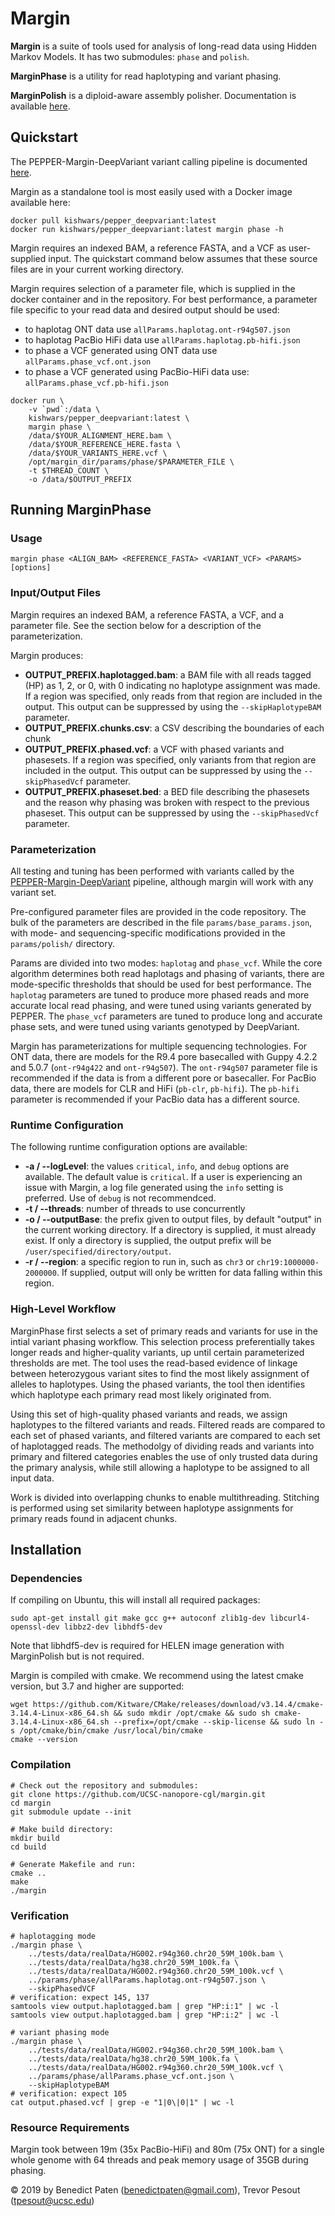 # Margin #

**Margin** is a suite of tools used for analysis of long-read data using Hidden Markov Models.  It has two submodules: `phase` and `polish`.

**MarginPhase** is a utility for read haplotyping and variant phasing.  

**MarginPolish** is a diploid-aware assembly polisher.  Documentation is available [here](docs/MarginPolish.md).

## Quickstart ##

The PEPPER-Margin-DeepVariant variant calling pipeline is documented [here](https://github.com/kishwarshafin/pepper).

Margin as a standalone tool is most easily used with a Docker image available here:
```
docker pull kishwars/pepper_deepvariant:latest
docker run kishwars/pepper_deepvariant:latest margin phase -h
```

Margin requires an indexed BAM, a reference FASTA, and a VCF as user-supplied input.  The quickstart command below assumes that these source files are in your current working directory.  

Margin requires selection of a parameter file, which is supplied in the docker container and in the repository. 
For best performance, a parameter file specific to your read data and desired output should be used: 
* to haplotag ONT data use `allParams.haplotag.ont-r94g507.json`
* to haplotag PacBio HiFi data use `allParams.haplotag.pb-hifi.json`
* to phase a VCF generated using ONT data use `allParams.phase_vcf.ont.json`
* to phase a VCF generated using PacBio-HiFi data use: `allParams.phase_vcf.pb-hifi.json`

```
docker run \
    -v `pwd`:/data \
    kishwars/pepper_deepvariant:latest \
    margin phase \
    /data/$YOUR_ALIGNMENT_HERE.bam \
    /data/$YOUR_REFERENCE_HERE.fasta \
    /data/$YOUR_VARIANTS_HERE.vcf \
    /opt/margin_dir/params/phase/$PARAMETER_FILE \
    -t $THREAD_COUNT \
    -o /data/$OUTPUT_PREFIX
```

## Running MarginPhase ##

### Usage ###
```
margin phase <ALIGN_BAM> <REFERENCE_FASTA> <VARIANT_VCF> <PARAMS> [options]
```


### Input/Output Files ###

Margin requires an indexed BAM, a reference FASTA, a VCF, and a parameter file.  See the section below for a description of the parameterization.

Margin produces:
* **OUTPUT_PREFIX.haplotagged.bam**: a BAM file with all reads tagged (HP) as 1, 2, or 0, with 0 indicating no haplotype assignment was made.  If a region was specified, only reads from that region are included in the output.  This output can be suppressed by using the `--skipHaplotypeBAM` parameter.
* **OUTPUT_PREFIX.chunks.csv**: a CSV describing the boundaries of each chunk
* **OUTPUT_PREFIX.phased.vcf**: a VCF with phased variants and phasesets. If a region was specified, only variants from that region are included in the output. This output can be suppressed by using the `--skipPhasedVcf` parameter.
* **OUTPUT_PREFIX.phaseset.bed**: a BED file describing the phasesets and the reason why phasing was broken with respect to the previous phaseset. This output can be suppressed by using the `--skipPhasedVcf` parameter.

### Parameterization ### 

All testing and tuning has been performed with variants called by the [PEPPER-Margin-DeepVariant](https://github.com/kishwarshafin/pepper) pipeline, although margin will work with any variant set.

Pre-configured parameter files are provided in the code repository. 
The bulk of the parameters are described in the file `params/base_params.json`, with mode- and sequencing-specific modifications provided in the `params/polish/` directory.

Params are divided into two modes: `haplotag` and `phase_vcf`. 
While the core algorithm determines both read haplotags and phasing of variants, there are mode-specific thresholds that should be used for best performance. 
The `haplotag` parameters are tuned to produce more phased reads and more accurate local read phasing, and were tuned using variants generated by PEPPER.
The `phase_vcf` parameters are tuned to produce long and accurate phase sets, and were tuned using variants genotyped by DeepVariant.

Margin has parameterizations for multiple sequencing technologies. 
For ONT data, there are models for the R9.4 pore basecalled with Guppy 4.2.2 and 5.0.7 (`ont-r94g422` and `ont-r94g507`). 
The `ont-r94g507` parameter file is recommended if the data is from a different pore or basecaller.
For PacBio data, there are models for CLR and HiFi (`pb-clr`, `pb-hifi`).  The `pb-hifi` parameter is recommended if your PacBio data has a different source.

### Runtime Configuration ###

The following runtime configuration options are available:
* **-a / --logLevel**: the values `critical`, `info`, and `debug` options are available. The default value is `critical`. If a user is experiencing an issue with Margin, a log file generated using the `info` setting is preferred.  Use of `debug` is not recommendced.
* **-t / --threads**: number of threads to use concurrently
* **-o / --outputBase**: the prefix given to output files, by default "output" in the current working directory.  If a directory is supplied, it must already exist.  If only a directory is supplied, the output prefix will be `/user/specified/directory/output`.
* **-r / --region**: a specific region to run in, such as `chr3` or `chr19:1000000-2000000`.  If supplied, output will only be written for data falling within this region. 

### High-Level Workflow ###

MarginPhase first selects a set of primary reads and variants for use in the intial variant phasing workflow. 
This selection process preferentially takes longer reads and higher-quality variants, up until certain parameterized thresholds are met. 
The tool uses the read-based evidence of linkage between heterozygous variant sites to find the most likely assignment of alleles to haplotypes. 
Using the phased variants, the tool then identifies which haplotype each primary read most likely originated from.

Using this set of high-quality phased variants and reads, we assign haplotypes to the filtered variants and reads. 
Filtered reads are compared to each set of phased variants, and filtered variants are compared to each set of haplotagged reads. 
The methodolgy of dividing reads and variants into primary and filtered categories enables the use of only trusted data during the primary analysis, while still allowing a haplotype to be assigned to all input data.

Work is divided into overlapping chunks to enable multithreading.  Stitching is performed using set similarity between haplotype assignments for primary reads found in adjacent chunks.

## Installation ##

### Dependencies ###

If compiling on Ubuntu, this will install all required packages:
```
sudo apt-get install git make gcc g++ autoconf zlib1g-dev libcurl4-openssl-dev libbz2-dev libhdf5-dev
```

Note that libhdf5-dev is required for HELEN image generation with MarginPolish but is not required. 

Margin is compiled with cmake.  We recommend using the latest cmake version, but 3.7 and higher are supported:
```
wget https://github.com/Kitware/CMake/releases/download/v3.14.4/cmake-3.14.4-Linux-x86_64.sh && sudo mkdir /opt/cmake && sudo sh cmake-3.14.4-Linux-x86_64.sh --prefix=/opt/cmake --skip-license && sudo ln -s /opt/cmake/bin/cmake /usr/local/bin/cmake
cmake --version
```

### Compilation ###

```
# Check out the repository and submodules:
git clone https://github.com/UCSC-nanopore-cgl/margin.git
cd margin
git submodule update --init

# Make build directory:
mkdir build
cd build

# Generate Makefile and run:
cmake ..
make
./margin
 ```
 
### Verification ###
```
# haplotagging mode
./margin phase \
    ../tests/data/realData/HG002.r94g360.chr20_59M_100k.bam \
    ../tests/data/realData/hg38.chr20_59M_100k.fa \
    ../tests/data/realData/HG002.r94g360.chr20_59M_100k.vcf \
    ../params/phase/allParams.haplotag.ont-r94g507.json \
    --skipPhasedVCF
# verification: expect 145, 137
samtools view output.haplotagged.bam | grep "HP:i:1" | wc -l
samtools view output.haplotagged.bam | grep "HP:i:2" | wc -l
                
# variant phasing mode
./margin phase \
    ../tests/data/realData/HG002.r94g360.chr20_59M_100k.bam \
    ../tests/data/realData/hg38.chr20_59M_100k.fa \
    ../tests/data/realData/HG002.r94g360.chr20_59M_100k.vcf \
    ../params/phase/allParams.phase_vcf.ont.json \
    --skipHaplotypeBAM
# verification: expect 105
cat output.phased.vcf | grep -e "1|0\|0|1" | wc -l
```

### Resource Requirements ###

Margin took between 19m (35x PacBio-HiFi) and 80m (75x ONT) for a single whole genome with 64 threads and peak memory usage of 35GB during phasing.

© 2019 by Benedict Paten (benedictpaten@gmail.com), Trevor Pesout (tpesout@ucsc.edu)
